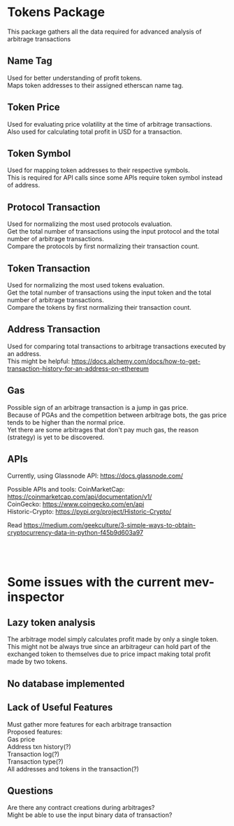 # Tokens Package
This package gathers all the data required for advanced analysis of arbitrage transactions


## Name Tag
Used for better understanding of profit tokens.<br>
Maps token addresses to their assigned etherscan name tag.


## Token Price
Used for evaluating price volatility at the time of arbitrage transactions.<br>
Also used for calculating total profit in USD for a transaction.

## Token Symbol
Used for mapping token addresses to their respective symbols.<br>
This is required for API calls since some APIs require token symbol instead of address.

## Protocol Transaction
Used for normalizing the most used protocols evaluation.<br>
Get the total number of transactions using the input protocol 
and the total number of arbitrage transactions.<br>
Compare the protocols by first normalizing their transaction count.

## Token Transaction
Used for normalizing the most used tokens evaluation.<br>
Get the total number of transactions using the input token 
and the total number of arbitrage transactions.<br>
Compare the tokens by first normalizing their transaction count.

## Address Transaction
Used for comparing total transactions to arbitrage 
transactions executed by an address.
<br>
This might be helpful:
    https://docs.alchemy.com/docs/how-to-get-transaction-history-for-an-address-on-ethereum


## Gas
Possible sign of an arbitrage transaction is a jump in gas price.<br>
Because of PGAs and the competition between arbitrage bots,
the gas price tends to be higher than the normal price.<br>
Yet there are some arbitrages that don't pay much gas, the reason
(strategy) is yet to be discovered.


## APIs
Currently, using Glassnode API:
    https://docs.glassnode.com/

Possible APIs and tools:
CoinMarketCap: https://coinmarketcap.com/api/documentation/v1/ <br>
CoinGecko: https://www.coingecko.com/en/api <br>
Historic-Crypto: https://pypi.org/project/Historic-Crypto/ <br>

Read https://medium.com/geekculture/3-simple-ways-to-obtain-cryptocurrency-data-in-python-f45b9d603a97


<br>
<br>


# Some issues with the current mev-inspector

## Lazy token analysis
The arbitrage model simply calculates profit made by only a single token.<br>
This might not be always true since an arbitrageur can 
hold part of the exchanged token to themselves due to price impact
making total profit made by two tokens.<br>


## No database implemented

## Lack of Useful Features
Must gather more features for each arbitrage transaction<br>
Proposed features:<br>
    Gas price<br>
    Address txn history(?)<br>
    Transaction log(?)<br>
    Transaction type(?)<br>
    All addresses and tokens in the transaction(?)<br>
    

## Questions
Are there any contract creations during arbitrages?<br>
Might be able to use the input binary data of transaction?<br>

